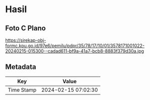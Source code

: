 # Hasil

## Foto C Plano

https://sirekap-obj-formc.kpu.go.id/97e6/pemilu/pdpr/35/78/17/10/01/3578171001022-20240215-015300--cadad611-bf9a-41a7-bcb8-8883f379d30a.jpg


## Metadata

| Key        | Value               |
| ---------- | ------------------- |
| Time Stamp | 2024-02-15 07:02:30 |



